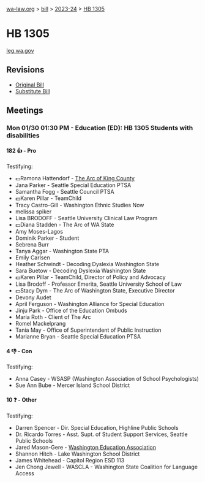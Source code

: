 [wa-law.org](/) > [bill](/bill/) > [2023-24](/bill/2023-24/) > [HB 1305](/bill/2023-24/hb/1305/)

# HB 1305
[leg.wa.gov](https://app.leg.wa.gov/billsummary?BillNumber=1305&Year=2023&Initiative=false)

## Revisions
* [Original Bill](1/)
* [Substitute Bill](S/)

## Meetings
### Mon 01/30 01:30 PM - Education (ED): HB 1305 Students with disabilities
#### 182 👍 - Pro
Testifying:
* 💵Ramona Hattendorf - [The Arc of King County](/org/the_arc_of_king_county/)
* Jana Parker - Seattle Special Education PTSA
* Samantha Fogg - Seattle Council PTSA
* 💵Karen Pillar - TeamChild
* Tracy Castro-Gill - Washington Ethnic Studies Now
* melissa spiker
* Lisa BRODOFF - Seattle University Clinical Law Program
* 💵Diana Stadden - The Arc of WA State
* Amy Moses-Lagos
* Dominik Parker - Student
* Sebrena Burr
* Tanya Aggar - Washington State PTA
* Emily Carlsen
* Heather Schwindt - Decoding Dyslexia Washington State
* Sara Buetow - Decoding Dyslexia Washington State
* 💵Karen Pillar - TeamChild, Director of Policy and Advocacy
* Lisa Brodoff - Professor Emerita, Seattle University School of Law
* 💵Stacy Dym - The Arc of Washington State, Executive Director
* Devony Audet
* April Ferguson - Washington Alliance for Special Education
* Jinju Park - Office of the Education Ombuds
* Maria Roth - Client of The Arc
* Romel Mackelprang
* Tania May - Office of Superintendent of Public Instruction
* Marianne Bryan - Seattle Special Education PTSA

#### 4 👎 - Con
Testifying:
* Anna Casey - WSASP (Washington Association of School Psychologists)
* Sue Ann Bube - Mercer Island School District

#### 10 ❓ - Other
Testifying:
* Darren Spencer - Dir. Special Education, Highline Public Schools
* Dr. Ricardo Torres - Asst. Supt. of Student Support Services, Seattle Public Schools
* Jared Mason-Gere - [Washington Education Association](/org/washington_education_association/)
* Shannon Hitch - Lake Washington School District
* James Whitehead - Capitol Region ESD 113
* Jen Chong Jewell - WASCLA - Washington State Coalition for Language Access
